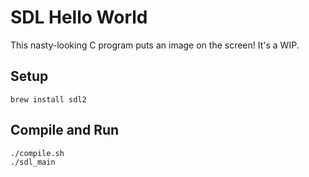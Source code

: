 # SDL Hello World

This nasty-looking C program puts an image on the screen!
It's a WIP.

## Setup

    brew install sdl2

## Compile and Run

    ./compile.sh
    ./sdl_main
